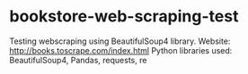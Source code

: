 # bookstore-web-scraping-test
Testing webscraping using BeautifulSoup4 library.
Website: http://books.toscrape.com/index.html
Python libraries used: BeautifulSoup4, Pandas, requests, re 
